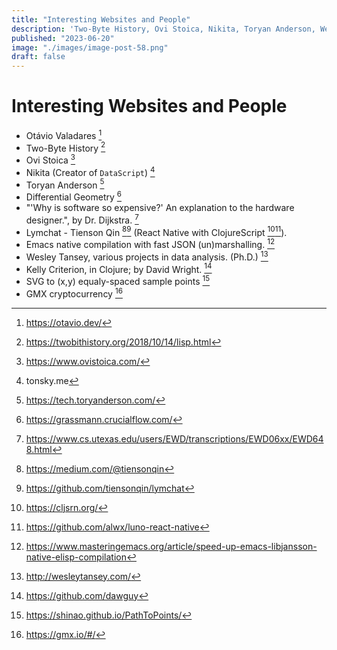 ```yaml
---
title: "Interesting Websites and People"
description: 'Two-Byte History, Ovi Stoica, Nikita, Toryan Anderson, Wesley Tansey, Dr. Dijkstra, Tienson Qin, Otávio Valadares. Lymchat - React Native with'
published: "2023-06-20"
image: "./images/image-post-58.png"
draft: false
---
```


# Interesting Websites and People

- Otávio Valadares [^1]
- Two-Byte History [^2]
- Ovi Stoica  [^3]
- Nikita (Creator of `DataScript`) [^4]
- Toryan Anderson [^5]
- Differential Geometry [^6]
- "'Why is software so expensive?' An explanation to the hardware designer.", by Dr. Dijkstra. [^7]
- Lymchat - Tienson Qin [^8][^9] (React Native with ClojureScript [^10][^11]).
- Emacs native compilation with fast JSON (un)marshalling. [^12]
- Wesley Tansey, various projects in data analysis. (Ph.D.) [^13]
- Kelly Criterion, in Clojure; by David Wright. [^14]
- SVG to (x,y) equaly-spaced sample points [^15]	
- GMX cryptocurrency [^16] 

[^1]: https://otavio.dev/
[^2]: https://twobithistory.org/2018/10/14/lisp.html
[^3]: https://www.ovistoica.com/
[^4]: tonsky.me
[^5]: https://tech.toryanderson.com/
[^6]: https://grassmann.crucialflow.com/
[^7]: https://www.cs.utexas.edu/users/EWD/transcriptions/EWD06xx/EWD648.html
[^8]: https://medium.com/@tiensonqin
[^9]: https://github.com/tiensonqin/lymchat
[^10]: https://cljsrn.org/
[^11]: https://github.com/alwx/luno-react-native
[^12]: https://www.masteringemacs.org/article/speed-up-emacs-libjansson-native-elisp-compilation
[^13]: http://wesleytansey.com/
[^14]: https://github.com/dawguy
[^15]: https://shinao.github.io/PathToPoints/
[^16]: https://gmx.io/#/
